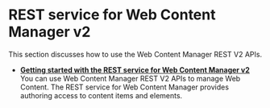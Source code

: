# REST service for Web Content Manager v2

This section discusses how to use the Web Content Manager REST V2 APIs. 

-   **[Getting started with the REST service for Web Content Manager v2](wcm_rest_v2_starting.md)**   
You can use Web Content Manager REST V2 APIs to manage Web Content. The REST service for Web Content Manager provides authoring access to content items and elements.
